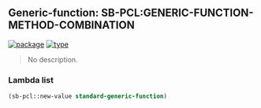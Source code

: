 ## Generic-function: SB-PCL:GENERIC-FUNCTION-METHOD-COMBINATION
[![package](https://img.shields.io/badge/Package-SB--PCL-5f9ea0.svg?style=social&colorA=999999)](../) [![type](https://img.shields.io/badge/Type-Generic--Function-5f9ea0.svg?style=social&colorA=999999)](../#generic-function) 

> No description.

### Lambda list
```cl
(sb-pcl::new-value standard-generic-function)
```
